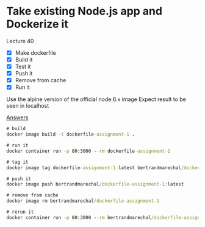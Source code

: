 # Take existing Node.js app and Dockerize it

Lecture 40

- [x] Make dockerfile
- [x] Build it
- [x] Test it
- [x] Push it
- [x] Remove from cache
- [x] Run it

Use the alpine version of the official node:6.x image
Expect result to be seen in localhost

[Answers](https://www.udemy.com/docker-mastery/learn/v4/t/lecture/6806640?start=0)

```bat
# build
docker image build -t dockerfile-assignment-1 .

# run it
docker container run -p 80:3000 --rm dockerfile-assignment-1

# tag it
docker image tag dockerfile-assignment-1:latest bertrandmarechal/dockerfile-assignment-1:latest

# push it
docker image push bertrandmarechal/dockerfile-assignment-1:latest

# remove from cache
docker image rm bertrandmarechal/dockerfile-assignment-1

# rerun it
docker container run -p 80:3000 --rm bertrandmarechal/dockerfile-assignment-1
```